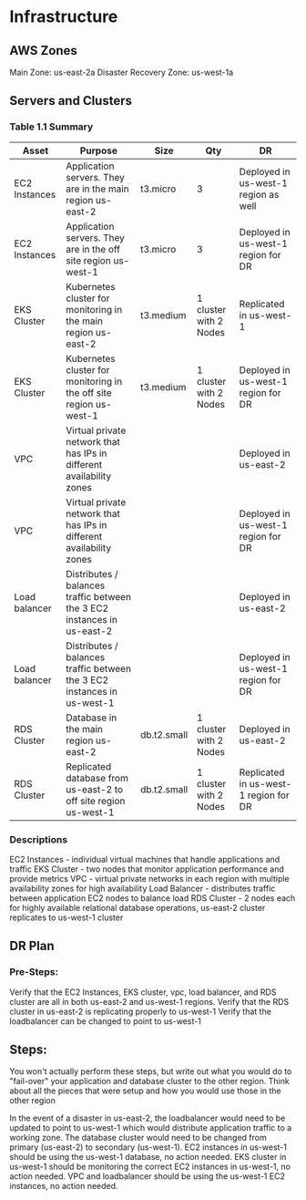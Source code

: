 # Infrastructure

## AWS Zones
Main Zone: us-east-2a
Disaster Recovery Zone: us-west-1a
## Servers and Clusters

### Table 1.1 Summary
| Asset         | Purpose                                                                 | Size        | Qty                    | DR                                   |
|---------------|-------------------------------------------------------------------------|-------------|------------------------|--------------------------------------|
| EC2 Instances | Application servers. They are in the main region us-east-2              | t3.micro    | 3                      | Deployed in us-west-1 region as well |
| EC2 Instances | Application servers. They are in the off site region us-west-1          | t3.micro    | 3                      | Deployed in us-west-1 region for DR  |
| EKS Cluster   | Kubernetes cluster for monitoring in the main region us-east-2          | t3.medium   | 1 cluster with 2 Nodes | Replicated in us-west-1              |
| EKS Cluster   | Kubernetes cluster for monitoring in the off site region us-west-1      | t3.medium   | 1 cluster with 2 Nodes | Deployed in us-west-1 region for DR  |
| VPC           | Virtual private network that has IPs in different availability zones    |             |                        | Deployed in us-east-2                |
| VPC           | Virtual private network that has IPs in different availability zones    |             |                        | Deployed in us-west-1 region for DR  |
| Load balancer | Distributes / balances traffic between the 3 EC2 instances in us-east-2 |             |                        | Deployed in us-east-2                |
| Load balancer | Distributes / balances traffic between the 3 EC2 instances in us-west-1 |             |                        | Deployed in us-west-1 region for DR  |
| RDS Cluster   | Database in the main region us-east-2                                   | db.t2.small | 1 cluster with 2 Nodes | Deployed in us-east-2                |
| RDS Cluster   | Replicated database from us-east-2 to off site region us-west-1         | db.t2.small | 1 cluster with 2 Nodes | Replicated in us-west-1 region for DR|

### Descriptions
EC2 Instances - individual virtual machines that handle applications and traffic
EKS Cluster - two nodes that monitor application performance and provide metrics
VPC - virtual private networks in each region with multiple availability zones for high availability
Load Balancer - distributes traffic between application EC2 nodes to balance load
RDS Cluster - 2 nodes each for highly available relational database operations, us-east-2 cluster replicates to us-west-1 cluster


## DR Plan
### Pre-Steps:
Verify that the EC2 Instances, EKS cluster, vpc, load balancer, and RDS cluster are all in both us-east-2 and us-west-1 regions.
Verify that the RDS cluster in us-east-2 is replicating properly to us-west-1
Verify that the loadbalancer can be changed to point to us-west-1


## Steps:
You won't actually perform these steps, but write out what you would do to "fail-over" your application and database cluster to the other region. Think about all the pieces that were setup and how you would use those in the other region

In the event of a disaster in us-east-2, the loadbalancer would need to be updated to point to us-west-1 which would distribute application traffic to a working zone.
The database cluster would need to be changed from primary (us-east-2) to secondary (us-west-1).
EC2 instances in us-west-1 should be using the us-west-1 database, no action needed.
EKS cluster in us-west-1 should be monitoring the correct EC2 instances in us-west-1, no action needed. 
VPC and loadbalancer should be using the us-west-1 EC2 instances, no action needed.